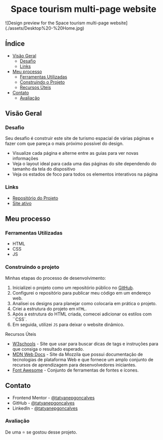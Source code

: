 <h1 align='center'>Space tourism multi-page website </h1>
![Design preview for the Space tourism multi-page website](./assets/Desktop%20-%20Home.jpg)

## Índice

- [Visão Geral](#Geral)
  - [Desafio](#Desafio)
  - [Links](#links)
- [Meu processo](#meu-processo)
  - [Ferramentas Utilizadas](#Ferramentas-Utilizadas)
  - [Construindo o Projeto](#construindo-o-projeto)
  - [Recursos Úteis](#recursos-úteis)
- [Contato](#contato)
    - [Avaliação](#avaliação)


## Visão Geral
### Desafio
Seu desafio é construir este site de turismo espacial de várias páginas e fazer com que pareça o mais próximo possível do design.

- Visualize cada página e alterne entre as guias para ver novas informações
- Veja o layout ideal para cada uma das páginas do site dependendo do tamanho da tela do dispositivo
- Veja os estados de foco para todos os elementos interativos na página


### Links 
- [Repositório do Projeto](https://github.com/tatyanepgoncalves/Website-Space/tree/main)
- [Site ativo]()

## Meu processo
### Ferramentas Utilizadas
- HTML
- CSS
- JS

### Construindo o projeto
Minhas etapas do processo de desenvolvimento:

1. Inicializei o projeto como um repositório público no [GitHub](https://github.com/).
2. Configurei o repositório para publicar meu código em um endereço web.
3. Analisei os designs para planejar como colocaria em prática o projeto.
4. Criei a estrutura do projeto em `HTML`.
5. Após a estrutura do HTML criada, comecei adicionar os estilos com ``CSS`.
6. Em seguida, utilizei `JS` para deixar o website dinâmico.

Recursos Úteis

- [W3schools](https://www.w3schools.com/) - Site que usar para buscar dicas de tags e instruções para que consiga o resultado esperado. 
- [MDN Web Docs](https://developer.mozilla.org/pt-BR/) - Site da Mozzila que possui documentação de tecnologias de plataforma Web e que fornece um amplo conjunto de recursos de aprendizagem para desenvolvedores iniciantes. 
- [Font Awesome](https://fontawesome.com/) - Conjunto de ferramentas de fontes e ícones.



## Contato


- Frontend Mentor - [@tatyanepgoncalves](https://www.frontendmentor.io/profile/tatyanepgoncalves)
- GitHub - [@tatyanepgoncalves](https://github.com/tatyanepgoncalves)
- LinkedIn - [@tatyanepgoncalves](https://www.linkedin.com/in/tatyanegoncalves/)

### Avaliação
De uma ⭐ se gostou desse projeto. 